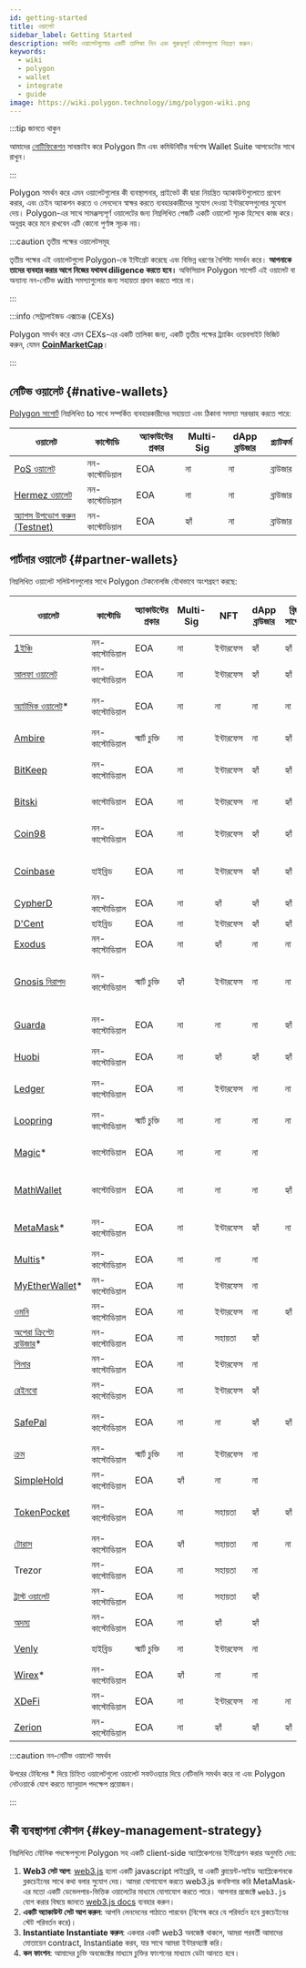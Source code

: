 ```yaml
---
id: getting-started
title: ওয়ালেট
sidebar_label: Getting Started
description: সমর্থিত ওয়ালেটগুলোর একটি তালিকা নিন এবং গুরুত্বপূর্ণ কৌশলগুলো নিয়ন্ত্রণ করুন।
keywords:
  - wiki
  - polygon
  - wallet
  - integrate
  - guide
image: https://wiki.polygon.technology/img/polygon-wiki.png
---
```


:::tip জানতে থাকুন

আমাদের [<ins>নোটিফিকেশন</ins>](https://polygon.technology/notifications/) সাবস্ক্রাইব করে Polygon টিম এবং কমিউনিটির সর্বশেষ Wallet Suite আপডেটের সাথে রাখুন।

:::

Polygon সমর্থন করে এমন ওয়ালেটগুলোর কী ব্যবস্থাপনার, প্রাইভেট কী দ্বারা নিয়ন্ত্রিত অ্যাকাউন্টগুলোতে প্রবেশ করার,
এবং চেইন অ্যাকশন করতে ও লেনদেনে স্বাক্ষর করতে ব্যবহারকারীদের সুযোগ দেওয়া ইন্টারফেসগুলোর সুযোগ দেয়। Polygon-এর সাথে সামঞ্জস্যপূর্ণ ওয়ালেটের জন্য নিম্নলিখিত পেজটি একটি ওয়ালেট সূচক হিসেবে কাজ করে। অনুগ্রহ করে মনে রাখবেন এটি কোনো পুর্ণাঙ্গ সূচক নয়।

:::caution তৃতীয় পক্ষের ওয়ালেটসমূহ

তৃতীয় পক্ষের এই ওয়ালেটগুলো Polygon-কে ইন্টিগ্রেট করেছে এবং বিভিন্ন ধরণের বৈশিষ্ট্য সমর্থন করে।
**আপনাকে তাদের ব্যবহার করার আগে নিজের যথাযথ diligence করতে হবে।** অফিসিয়াল Polygon
সাপোর্ট এই ওয়ালেট বা অন্যান্য নন-নেটিভ with সমস্যাগুলোর জন্য সহায়তা প্রদান করতে পারে না।

:::

:::info সেন্ট্রালাইজড এক্সচেঞ্জ (CEXs)

Polygon সমর্থন করে এমন CEXs-এর একটি তালিকা জন্য, একটি তৃতীয় পক্ষের ট্র্যাকিং ওয়েবসাইট ভিজিট করুন, যেমন [<ins>**CoinMarketCap**</ins>](https://coinmarketcap.com/currencies/polygon/markets)।

:::

## নেটিভ ওয়ালেট {#native-wallets}

[Polygon সাপোর্ট](https://support.polygon.technology/support/home) নিম্নলিখিত to সাথে সম্পর্কিত ব্যবহারকারীদের সহায়তা এবং ঠিকানা সমস্যা সরবরাহ করতে পারে:

| ওয়ালেট | কাস্টোডি | অ্যাকাউন্টের প্রকার | Multi-Sig | dApp ব্রাউজার | প্ল্যাটফর্ম |
|----------------------------------------------------------------------|---------------|--------------|-----------|--------------|----------|
| [PoS ওয়ালেট](https://wallet.polygon.technology/login/) | নন-কাস্টোডিয়াল | EOA | না | না | ব্রাউজার |
| [Hermez ওয়ালেট](https://wallet.hermez.io/login) | নন-কাস্টোডিয়াল | EOA | না | না | ব্রাউজার |
| [অ্যাপস উপভোগ করুন (Testnet)](https://devnet-avail.polygon.technology/) | নন-কাস্টোডিয়াল | EOA | হ্যাঁ | না | ব্রাউজার |


## পার্টনার ওয়ালেট {#partner-wallets}

নিম্নলিখিত ওয়ালেট সলিউশনগুলোর সাথে Polygon টেকনোলজি যৌথভাবে অংশগ্রহণ করছে:

| ওয়ালেট | কাস্টোডি | অ্যাকাউন্টের প্রকার | Multi-Sig | NFT | dApp ব্রাউজার | ব্রিজ সাপোর্ট | ফিয়াট অন-র‍্যাম্প | প্ল্যাটফর্ম |
|---	|---	|---	|---	|---	|---	|---	|---	|---	|
| [1ইঞ্চি](https://1inch.io/wallet/) | নন-কাস্টোডিয়াল | EOA | না | ইন্টারফেস | হ্যাঁ | হ্যাঁ | হ্যাঁ | মোবাইল |
| [আলফা ওয়ালেট](https://alphawallet.com/) | নন-কাস্টোডিয়াল | EOA | না | ইন্টারফেস | হ্যাঁ | হ্যাঁ | হ্যাঁ | মোবাইল, api/sdk |
| [অ্যাটমিক ওয়ালেট](https://atomicwallet.io/)* | নন-কাস্টোডিয়াল | EOA | না | না | না | না | হ্যাঁ | মোবাইল, ডেস্কটপ, api/sdk |
| [Ambire](https://www.ambire.com/) | নন-কাস্টোডিয়াল | স্মার্ট চুক্তি | না | ইন্টারফেস | না | হ্যাঁ | হ্যাঁ | ব্রাউজার |
| [BitKeep](https://bitkeep.com/) | নন-কাস্টোডিয়াল | EOA | না | ইন্টারফেস | হ্যাঁ | হ্যাঁ | হ্যাঁ | মোবাইল, ব্রাউজার এক্সটেনশন |
| [Bitski](https://www.bitski.com/) | কাস্টোডিয়াল | EOA | না | ইন্টারফেস | না | হ্যাঁ | না | ব্রাউজার, api/sdk |
| [Coin98](https://coin98.com/wallet) | নন-কাস্টোডিয়াল | EOA | না | ইন্টারফেস | হ্যাঁ | হ্যাঁ | হ্যাঁ | মোবাইল, ব্রাউজার, api/sdk |
| [Coinbase](https://www.coinbase.com/wallet) | হাইব্রিড | EOA | না | ইন্টারফেস | হ্যাঁ | হ্যাঁ | হ্যাঁ | মোবাইল, ব্রাউজার, api/sdk |
| [CypherD](https://cypherd.io/) | নন-কাস্টোডিয়াল | EOA | না | হ্যাঁ | হ্যাঁ | হ্যাঁ | হ্যাঁ | মোবাইল |
| [D'Cent](https://dcentwallet.com/) | হাইব্রিড | EOA | না | ইন্টারফেস | হ্যাঁ | হ্যাঁ | না | মোবাইল |
| [Exodus](https://www.exodus.com/) | নন-কাস্টোডিয়াল | EOA | না | হ্যাঁ | না | না | হ্যাঁ | মোবাইল, ডেস্কটপ |
| [Gnosis নিরাপদ](https://gnosis-safe.io/) | নন-কাস্টোডিয়াল | স্মার্ট চুক্তি | হ্যাঁ | ইন্টারফেস | না | না | না | মোবাইল, ব্রাউজার, ডেস্কটপ, api/sdk |
| [Guarda](https://guarda.com/) | নন-কাস্টোডিয়াল | EOA | না | না | না | হ্যাঁ | হ্যাঁ | মোবাইল, ব্রাউজার, ডেস্কটপ |
| [Huobi](https://www.itoken.com/en) | নন-কাস্টোডিয়াল | EOA | না | হ্যাঁ | হ্যাঁ | হ্যাঁ | না | মোবাইল |
| [Ledger](https://www.ledger.com/) | নন-কাস্টোডিয়াল | EOA | না | ইন্টারফেস | না | না | হ্যাঁ | হার্ডওয়্যার, মোবাইল, ডেস্কটপ |
| [Loopring](https://loopring.io/#/) | নন-কাস্টোডিয়াল | স্মার্ট চুক্তি | না | না | না | না | না | মোবাইল, api/sdk |
| [Magic](https://fortmatic.com/)* | কাস্টোডিয়াল | EOA | না | না | না |   |   | মোবাইল, ব্রাউজার, api/sdk |
| [MathWallet](https://mathwallet.org/en-us/) | কাস্টোডিয়াল | EOA | না | না | না | হ্যাঁ | হ্যাঁ | মোবাইল, ব্রাউজার, api/sdk |
| [MetaMask](https://metamask.io/)* | নন-কাস্টোডিয়াল | EOA | না | ইন্টারফেস | হ্যাঁ | না | না | মোবাইল, ব্রাউজার, api/sdk |
| [Multis](https://multis.co/)* | নন-কাস্টোডিয়াল | EOA | না | না | না |   | হ্যাঁ | মোবাইল, ডেস্কটপ |
| [MyEtherWallet](https://www.myetherwallet.com/)* | নন-কাস্টোডিয়াল | EOA | না | ইন্টারফেস | না |   | হ্যাঁ | মোবাইল |
| [ওমনি](https://omni.app/) | নন-কাস্টোডিয়াল | EOA | না | ইন্টারফেস | না | হ্যাঁ |   | মোবাইল, api/sdk |
| [অপেরা ক্রিপ্টো ব্রাউজার](https://www.opera.com/crypto/next)* | নন-কাস্টোডিয়াল | EOA | না | সহায়তা | হ্যাঁ |   |   | মোবাইল, ব্রাউজার |
| [পিলার](https://www.pillar.fi/) | নন-কাস্টোডিয়াল | EOA | না | ইন্টারফেস | না |   | হ্যাঁ | মোবাইল |
| [রেইনবো](https://rainbow.me/) | নন-কাস্টোডিয়াল | EOA | না | ইন্টারফেস | হ্যাঁ |   | না | মোবাইল, api/sdk |
| [SafePal](https://safepal.io/) | নন-কাস্টোডিয়াল | EOA | না | না | হ্যাঁ | হ্যাঁ |   | হার্ডওয়্যার, মোবাইল, api/sdk |
| [ক্রম](https://sequence.app/auth) | নন-কাস্টোডিয়াল | স্মার্ট চুক্তি | না | ইন্টারফেস | না |   |   | ব্রাউজার, api/sdk |
| [SimpleHold](https://simplehold.io/) | নন-কাস্টোডিয়াল | EOA | হ্যাঁ | না | না |   | হ্যাঁ | মোবাইল, api/sdk |
| [TokenPocket](https://www.tokenpocket.pro/en) | নন-কাস্টোডিয়াল | EOA | না | সহায়তা | হ্যাঁ | হ্যাঁ | হ্যাঁ | মোবাইল, ব্রাউজার, api/sdk |
| [টোরাস](https://toruswallet.io/) | নন-কাস্টোডিয়াল | EOA | হ্যাঁ | সহায়তা | না | না | না | ব্রাউজার, api/sdk |
| Trezor | নন-কাস্টোডিয়াল | EOA | না | সহায়তা | না |   |   | হার্ডওয়্যার, মোবাইল |
| [ট্রাস্ট ওয়ালেট](https://trustwallet.com/) | নন-কাস্টোডিয়াল | EOA | না | সহায়তা | হ্যাঁ |   | হ্যাঁ | মোবাইল |
| [অদম্য](https://unstoppable.money/) | নন-কাস্টোডিয়াল | EOA | না | হ্যাঁ | হ্যাঁ |   | না | মোবাইল, api/sdk |
| [Venly](https://www.venly.io/) | হাইব্রিড | স্মার্ট চুক্তি | না | ইন্টারফেস | না |   |   | ব্রাউজার, api/sdk |
| [Wirex](https://wirexapp.com/en/wirex-wallet)* | নন-কাস্টোডিয়াল | EOA | হ্যাঁ | না | না |   |   | মোবাইল |
| [XDeFi](https://www.xdefi.io/) | নন-কাস্টোডিয়াল | EOA | না | ইন্টারফেস | না | না | না | ব্রাউজার |
| [Zerion](https://zerion.io/) | নন-কাস্টোডিয়াল | EOA | না | হ্যাঁ | হ্যাঁ | হ্যাঁ |   | মোবাইল, ব্রাউজার |

:::caution নন-নেটিভ ওয়ালেট সমর্থন

উপরের টেবিলের * দিয়ে চিহ্নিত ওয়ালেটগুলো ওয়ালেট সফটওয়্যার দিয়ে নেটিভলি সমর্থন করে না
এবং Polygon নেটওয়ার্কে যোগ করতে ম্যানুয়াল পদক্ষেপ প্রয়োজন।

:::

## কী ব্যবস্থাপনা কৌশল {#key-management-strategy}

নিম্নলিখিত মৌলিক পদক্ষেপগুলো Polygon সহ একটি client-side অ্যাপ্লিকেশনের ইন্টিগ্রেশন করার অনুমতি দেয়:

1. **Web3 সেট আপ**: [web3.js](https://web3js.readthedocs.io/) হলো একটি javascript লাইব্রেরি, যা
একটি ক্লায়েন্ট-সাইড অ্যাপ্লিকেশনকে ব্লকচেইনের সাথে কথা বলার সুযোগ দেয়। আমরা যোগাযোগ করতে web3.js কনফিগার করি MetaMask-এর মতো একটি ডেভেলপার-ভিত্তিক ওয়ালেটের মাধ্যমে যোগাযোগ করতে পারে। আপনার প্রজেক্টে `web3.js` যোগ করার বিষয়ে জানতে [web3.js docs](https://web3js.readthedocs.io/en/v1.2.2/getting-started.html#adding-web3-js) ব্যবহার করুন।
2. **একটি অ্যাকাউন্ট সেট আপ করুন**: আপনি লেনদেনের পাঠাতে পারবেন (বিশেষ করে যে পরিবর্তন হবে ব্লকচেইনের স্টেট পরিবর্তন করে)।
3. **Instantiate Instantiate করুন**: একবার একটি web3 অবজেক্ট থাকলে, আমরা পরবর্তী আমাদের মোতায়েন contract, Instantiate করব, যার সাথে আমরা ইন্টারঅ্যাক্ট করি।
4. **কল ফাংশন**: আমাদের চুক্তি অবজেক্টের মাধ্যমে চুক্তির ফাংশনের মাধ্যমে ডেটা আনতে হবে।
